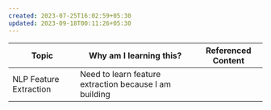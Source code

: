 ```yaml
---
created: 2023-07-25T16:02:59+05:30
updated: 2023-09-18T00:11:26+05:30
---
```

| Topic                  | Why am I learning this? | Referenced Content |
| ---------------------- | ----------------------- | ------------------ |
| NLP Feature Extraction | Need to learn feature extraction because I am building                        |                    |